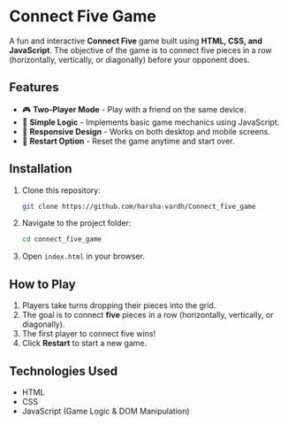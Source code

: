 # Connect Five Game

A fun and interactive **Connect Five** game built using **HTML, CSS, and JavaScript**. The objective of the game is to connect five pieces in a row (horizontally, vertically, or diagonally) before your opponent does.

## Features

- 🎮 **Two-Player Mode** - Play with a friend on the same device.
- 🧠 **Simple Logic** - Implements basic game mechanics using JavaScript.
- 🎨 **Responsive Design** - Works on both desktop and mobile screens.
- 🔄 **Restart Option** - Reset the game anytime and start over.


## Installation

1. Clone this repository:
   ```bash
   git clone https://github.com/harsha-vardh/Connect_five_game
   ```
2. Navigate to the project folder:
   ```bash
   cd connect_five_game
   ```
3. Open `index.html` in your browser.

## How to Play

1. Players take turns dropping their pieces into the grid.
2. The goal is to connect **five** pieces in a row (horizontally, vertically, or diagonally).
3. The first player to connect five wins!
4. Click **Restart** to start a new game.

## Technologies Used

- HTML
- CSS
- JavaScript (Game Logic & DOM Manipulation)
